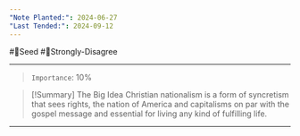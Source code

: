 ```yaml
---
"Note Planted:": 2024-06-27
"Last Tended:": 2024-09-12
---
```

#🌱Seed  #🤢Strongly-Disagree 
****
> `Importance`: 10%
 
>[!Summary] The Big Idea 
>Christian nationalism is a form of syncretism that sees rights, the nation of America and capitalisms on par with the gospel message and essential for living any kind of fulfilling life. 

****
